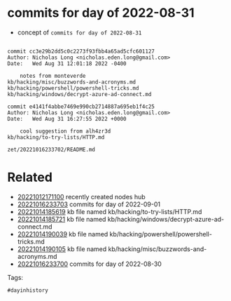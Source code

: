 # commits for day of 2022-08-31

- concept of `commits for day of 2022-08-31`

```

commit cc3e29b2dd5c0c2273f93fbb4a65ad5cfc601127
Author: Nicholas Long <nicholas.eden.long@gmail.com>
Date:   Wed Aug 31 12:01:18 2022 -0400

    notes from monteverde
kb/hacking/misc/buzzwords-and-acronyms.md
kb/hacking/powershell/powershell-tricks.md
kb/hacking/windows/decrypt-azure-ad-connect.md

commit e4141f4abbe7469e990cb2714887a695eb1f4c25
Author: Nicholas Long <nicholas.eden.long@gmail.com>
Date:   Wed Aug 31 16:27:55 2022 +0000

    cool suggestion from alh4zr3d
kb/hacking/to-try-lists/HTTP.md
```

` zet/20221016233702/README.md `

# Related

- [20221012171100](/zet/20221012171100/README.md) recently created nodes hub
- [20221016233703](/zet/20221016233703/README.md) commits for day of 2022-09-01
- [20221014185619](/zet/20221014185619/README.md) kb file named kb/hacking/to-try-lists/HTTP.md
- [20221014185721](/zet/20221014185721/README.md) kb file named kb/hacking/windows/decrypt-azure-ad-connect.md
- [20221014190039](/zet/20221014190039/README.md) kb file named kb/hacking/powershell/powershell-tricks.md
- [20221014190105](/zet/20221014190105/README.md) kb file named kb/hacking/misc/buzzwords-and-acronyms.md
- [20221016233700](/zet/20221016233700/README.md) commits for day of 2022-08-30

Tags:

    #dayinhistory
